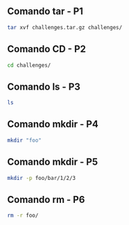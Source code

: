 ## Comando tar - P1

```sh
tar xvf challenges.tar.gz challenges/ 
```


## Comando CD - P2

```sh
cd challenges/ 
```

## Comando ls - P3

```sh
ls 
```

## Comando mkdir - P4
```sh
mkdir "foo"  
```

## Comando mkdir - P5

```sh
mkdir -p foo/bar/1/2/3 
```

## Comando rm - P6

```sh
rm -r foo/ 
```

